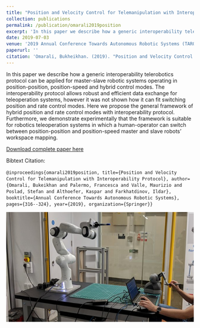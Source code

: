 ```yaml
---
title: "Position and Velocity Control for Telemanipulation with Interoperability Protocol"
collection: publications
permalink: /publication/omarali2019position
excerpt: 'In this paper we describe how a generic interoperability telerobotics protocol can be applied for master-slave robotic systems operating in position-position, position-speed and hybrid control modes. '
date: 2019-07-03
venue: '2019 Annual Conference Towards Autonomous Robotic Systems (TAROS)'
paperurl: ''
citation: 'Omarali, Bukheikhan. (2019). "Position and Velocity Control for Telemanipulation with Interoperability Protocol" <i>2019 Annual Conference Towards Autonomous Robotic Systems (TAROS)</i>'
---
```

In this paper we describe how a generic interoperability telerobotics protocol can be applied for master-slave robotic systems operating in position-position, position-speed and hybrid control modes. The interoperability protocol allows robust and efficient data exchange for teleoperation systems, however it was not shown how it can fit switching position and rate control modes. Here we propose the general framework of hybrid position and rate control modes with interoperability protocol. Furthermore, we demonstrate experimentally that the framework is suitable for robotics teleoperation systems in which a human-operator can switch between position-position and position-speed master and slave robots’ workspace mapping.

[Download complete paper here](https://www.researchgate.net/publication/334089653_Position_and_Velocity_Control_for_Telemanipulation_with_Interoperability_Protocol)

Bibtext Citation: 

`@inproceedings{omarali2019position, title={Position and Velocity Control for Telemanipulation with Interoperability Protocol}, author={Omarali, Bukeikhan and Palermo, Francesca and Valle, Maurizio and Poslad, Stefan and Althoefer, Kaspar and Farkhatdinov, Ildar}, booktitle={Annual Conference Towards Autonomous Robotic Systems}, pages={316--324}, year={2019}, organization={Springer}}`

![positioncontrol Image](https://github.com/francescapalermo/francescapalermo.github.io/blob/master/_publications/positioncontrol.jpg?raw=true)